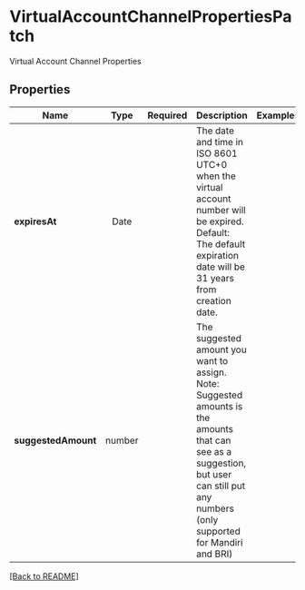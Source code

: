 # VirtualAccountChannelPropertiesPatch

Virtual Account Channel Properties

## Properties

| Name | Type | Required | Description | Examples |
|------------|:-------------:|:-------------:|-------------|:-------------:|
| **expiresAt** |Date |  | The date and time in ISO 8601 UTC+0 when the virtual account number will be expired. Default: The default expiration date will be 31 years from creation date. | | |
| **suggestedAmount** |number |  | The suggested amount you want to assign. Note: Suggested amounts is the amounts that can see as a suggestion, but user can still put any numbers (only supported for Mandiri and BRI) | | |



[[Back to README]](../../README.md)
